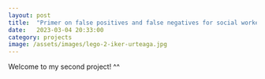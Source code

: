 ```yaml
---
layout: post
title:  "Primer on false positives and false negatives for social workers using AI for decision-making"
date:   2023-03-04 20:33:00
category: projects
image: /assets/images/lego-2-iker-urteaga.jpg
---
```


Welcome to my second project! ^^

<!-- ![alternative text: pending]({{ page.image | relative_url }}) -->